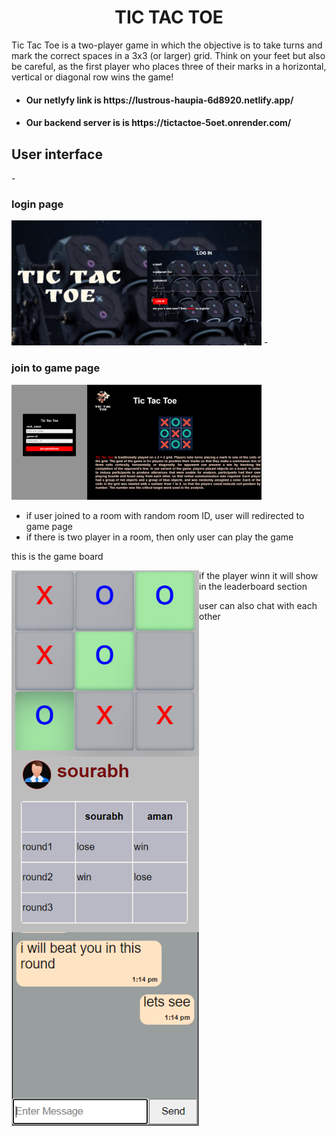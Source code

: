 <h1 align="center">TIC TAC TOE</h1>
Tic Tac Toe is a two-player game in which the objective is to take turns and mark the correct spaces in a 3x3 (or larger) grid. Think on your feet but also be careful, as the first player who places three of their marks in a horizontal, vertical or diagonal row wins the game!

- <h4>Our netlyfy link is https://lustrous-haupia-6d8920.netlify.app/</h4>
- <h4>Our backend server is is https://tictactoe-5oet.onrender.com/</h4>

<h2>User interface</h2>
- <h3>login page</h3>
<img align="centre" alt="Coding" width="400" src="frontend/images/readme-login.png">
- <h3>join to game page</h3> 
 <img align="centre" alt="Coding" width="400" src="frontend/images/readme-joiningroom.png">
 
 - if user joined to a room with random room ID, user will redirected to game page
 - if there is two player in a room, then only user can play the game
 <p>
  <p>this is the game board</p>
  <img align="left" alt="Coding" width="300" src="frontend/images/readme-gameboard.png">
 </p>
 
 <p>
  <p>if the player winn it will show in the leaderboard section</p>
   <img align="left" alt="Coding" width="300" src="frontend/images/readme-leaderboard.png">
 </p>
 
 <div>
  <p>user can also chat with each other</p>
    <img align="left" alt="Coding" width="300" src="frontend/images/readme-chat.png">
 </div>
 
 
 



